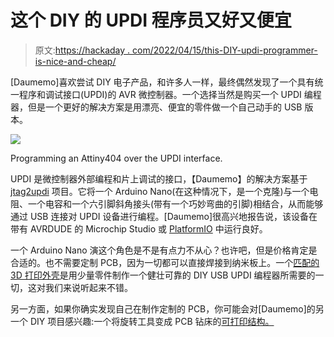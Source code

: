 # 这个 DIY 的 UPDI 程序员又好又便宜

> 原文:[https://hackaday . com/2022/04/15/this-DIY-updi-programmer-is-nice-and-cheap/](https://hackaday.com/2022/04/15/this-diy-updi-programmer-is-nice-and-cheap/)

[Daumemo]喜欢尝试 DIY 电子产品，和许多人一样，最终偶然发现了一个具有统一程序和调试接口(UPDI)的 AVR 微控制器。一个选择当然是购买一个 UPDI 编程器，但是一个更好的解决方案是用漂亮、便宜的零件做一个自己动手的 USB 版本。

[![](../Images/ac87cc96b766245ca9904f028a68706f.png)](https://hackaday.com/wp-content/uploads/2022/04/UPDI-programmer-being-used-on-a-DIY-PCB-with-AVR-microcontroller-1200x675-1.jpg)

Programming an Attiny404 over the UPDI interface.

UPDI 是微控制器外部编程和片上调试的接口，【Daumemo】的解决方案基于 [jtag2updi](https://github.com/ElTangas/jtag2updi) 项目。它将一个 Arduino Nano(在这种情况下，是一个克隆)与一个电阻、一个电容和一个六引脚斜角接头(带有一个巧妙弯曲的引脚)相结合，从而能够通过 USB 连接对 UPDI 设备进行编程。[Daumemo]很高兴地报告说，该设备在带有 AVRDUDE 的 Microchip Studio 或 [PlatformIO](https://platformio.org/) 中运行良好。

一个 Arduino Nano 演这个角色是不是有点力不从心？也许吧，但是价格肯定是合适的。也不需要定制 PCB，因为一切都可以直接焊接到纳米板上。一个[匹配的 3D 打印外壳](https://www.thingiverse.com/thing:5208737)是用少量零件制作一个健壮可靠的 DIY USB UPDI 编程器所需要的一切，这对我们来说听起来不错。

另一方面，如果你确实发现自己在制作定制的 PCB，你可能会对[Daumemo]的另一个 DIY 项目感兴趣:一个将旋转工具变成 PCB 钻床的[可打印结构。](https://hackaday.com/2019/09/05/print-a-drill-press-for-your-printed-circuit-boards/)